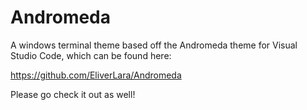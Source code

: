 # Andromeda
A windows terminal theme based off the Andromeda theme for Visual Studio Code, which can be found here:

https://github.com/EliverLara/Andromeda

Please go check it out as well!
